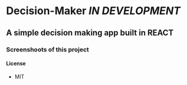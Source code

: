 # Decision-Maker ***IN DEVELOPMENT***

## A simple decision making app built in REACT

### Screenshoots of this project

#### License

* MIT
